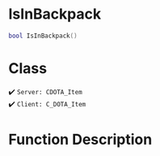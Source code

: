 # IsInBackpack
```lua
bool IsInBackpack()
```
# Class
✔️ `Server: CDOTA_Item`  
✔️ `Client: C_DOTA_Item`  

# Function Description

